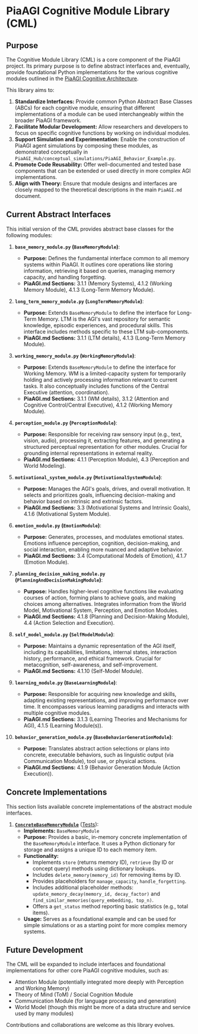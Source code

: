# PiaAGI Cognitive Module Library (CML)

## Purpose

The Cognitive Module Library (CML) is a core component of the PiaAGI project. Its primary purpose is to define abstract interfaces and, eventually, provide foundational Python implementations for the various cognitive modules outlined in the [PiaAGI Cognitive Architecture](../../PiaAGI.md#4-the-piaagi-cognitive-architecture).

This library aims to:
1.  **Standardize Interfaces:** Provide common Python Abstract Base Classes (ABCs) for each cognitive module, ensuring that different implementations of a module can be used interchangeably within the broader PiaAGI framework.
2.  **Facilitate Modular Development:** Allow researchers and developers to focus on specific cognitive functions by working on individual modules.
3.  **Support Simulation and Experimentation:** Enable the construction of PiaAGI agent simulations by composing these modules, as demonstrated conceptually in `PiaAGI_Hub/conceptual_simulations/PiaAGI_Behavior_Example.py`.
4.  **Promote Code Reusability:** Offer well-documented and tested base components that can be extended or used directly in more complex AGI implementations.
5.  **Align with Theory:** Ensure that module designs and interfaces are closely mapped to the theoretical descriptions in the main `PiaAGI.md` document.

## Current Abstract Interfaces

This initial version of the CML provides abstract base classes for the following modules:

1.  **`base_memory_module.py` (`BaseMemoryModule`)**:
    *   **Purpose:** Defines the fundamental interface common to all memory systems within PiaAGI. It outlines core operations like storing information, retrieving it based on queries, managing memory capacity, and handling forgetting.
    *   **PiaAGI.md Sections:** 3.1.1 (Memory Systems), 4.1.2 (Working Memory Module), 4.1.3 (Long-Term Memory Module).

2.  **`long_term_memory_module.py` (`LongTermMemoryModule`)**:
    *   **Purpose:** Extends `BaseMemoryModule` to define the interface for Long-Term Memory. LTM is the AGI's vast repository for semantic knowledge, episodic experiences, and procedural skills. This interface includes methods specific to these LTM sub-components.
    *   **PiaAGI.md Sections:** 3.1.1 (LTM details), 4.1.3 (Long-Term Memory Module).

3.  **`working_memory_module.py` (`WorkingMemoryModule`)**:
    *   **Purpose:** Extends `BaseMemoryModule` to define the interface for Working Memory. WM is a limited-capacity system for temporarily holding and actively processing information relevant to current tasks. It also conceptually includes functions of the Central Executive (attention, coordination).
    *   **PiaAGI.md Sections:** 3.1.1 (WM details), 3.1.2 (Attention and Cognitive Control/Central Executive), 4.1.2 (Working Memory Module).

4.  **`perception_module.py` (`PerceptionModule`)**:
    *   **Purpose:** Responsible for receiving raw sensory input (e.g., text, vision, audio), processing it, extracting features, and generating a structured perceptual representation for other modules. Crucial for grounding internal representations in external reality.
    *   **PiaAGI.md Sections:** 4.1.1 (Perception Module), 4.3 (Perception and World Modeling).

5.  **`motivational_system_module.py` (`MotivationalSystemModule`)**:
    *   **Purpose:** Manages the AGI's goals, drives, and overall motivation. It selects and prioritizes goals, influencing decision-making and behavior based on intrinsic and extrinsic factors.
    *   **PiaAGI.md Sections:** 3.3 (Motivational Systems and Intrinsic Goals), 4.1.6 (Motivational System Module).

6.  **`emotion_module.py` (`EmotionModule`)**:
    *   **Purpose:** Generates, processes, and modulates emotional states. Emotions influence perception, cognition, decision-making, and social interaction, enabling more nuanced and adaptive behavior.
    *   **PiaAGI.md Sections:** 3.4 (Computational Models of Emotion), 4.1.7 (Emotion Module).

7.  **`planning_decision_making_module.py` (`PlanningAndDecisionMakingModule`)**:
    *   **Purpose:** Handles higher-level cognitive functions like evaluating courses of action, forming plans to achieve goals, and making choices among alternatives. Integrates information from the World Model, Motivational System, Perception, and Emotion Modules.
    *   **PiaAGI.md Sections:** 4.1.8 (Planning and Decision-Making Module), 4.4 (Action Selection and Execution).

8.  **`self_model_module.py` (`SelfModelModule`)**:
    *   **Purpose:** Maintains a dynamic representation of the AGI itself, including its capabilities, limitations, internal states, interaction history, performance, and ethical framework. Crucial for metacognition, self-awareness, and self-improvement.
    *   **PiaAGI.md Sections:** 4.1.10 (Self-Model Module).

9.  **`learning_module.py` (`BaseLearningModule`)**:
    *   **Purpose:** Responsible for acquiring new knowledge and skills, adapting existing representations, and improving performance over time. It encompasses various learning paradigms and interacts with multiple cognitive modules.
    *   **PiaAGI.md Sections:** 3.1.3 (Learning Theories and Mechanisms for AGI), 4.1.5 (Learning Module(s)).

10. **`behavior_generation_module.py` (`BaseBehaviorGenerationModule`)**:
    *   **Purpose:** Translates abstract action selections or plans into concrete, executable behaviors, such as linguistic output (via Communication Module), tool use, or physical actions.
    *   **PiaAGI.md Sections:** 4.1.9 (Behavior Generation Module (Action Execution)).

## Concrete Implementations

This section lists available concrete implementations of the abstract module interfaces.

1.  **[`ConcreteBaseMemoryModule`](concrete_base_memory_module.py)** ([Tests](tests/test_concrete_base_memory_module.py)):
    *   **Implements:** `BaseMemoryModule`
    *   **Purpose:** Provides a basic, in-memory concrete implementation of the `BaseMemoryModule` interface. It uses a Python dictionary for storage and assigns a unique ID to each memory item.
    *   **Functionality:**
        *   Implements `store` (returns memory ID), `retrieve` (by ID or concept query) methods using dictionary lookups.
        *   Includes `delete_memory(memory_id)` for removing items by ID.
        *   Provides placeholders for `manage_capacity`, `handle_forgetting`.
        *   Includes additional placeholder methods: `update_memory_decay(memory_id, decay_factor)` and `find_similar_memories(query_embedding, top_n)`.
        *   Offers a `get_status` method reporting basic statistics (e.g., total items).
    *   **Usage:** Serves as a foundational example and can be used for simple simulations or as a starting point for more complex memory systems.

## Future Development

The CML will be expanded to include interfaces and foundational implementations for other core PiaAGI cognitive modules, such as:
*   Attention Module (potentially integrated more deeply with Perception and Working Memory)
*   Theory of Mind (ToM) / Social Cognition Module
*   Communication Module (for language processing and generation)
*   World Model (though this might be more of a data structure and service used by many modules)

Contributions and collaborations are welcome as this library evolves.
